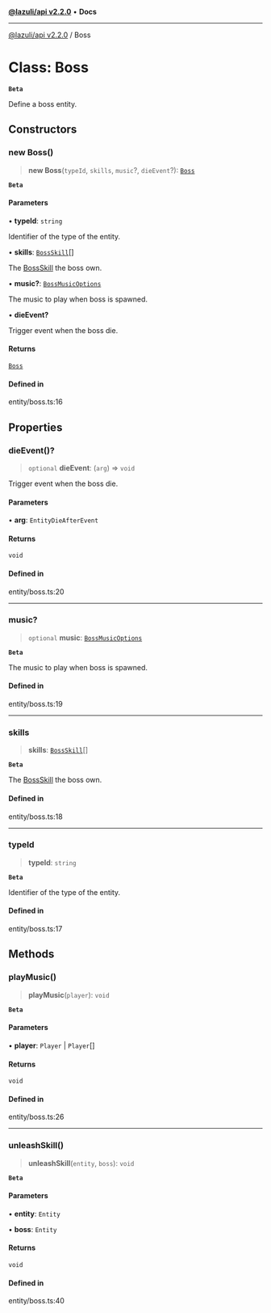 [**@lazuli/api v2.2.0**](../README.md) • **Docs**

***

[@lazuli/api v2.2.0](../globals.md) / Boss

# Class: Boss

**`Beta`**

Define a boss entity.

## Constructors

### new Boss()

> **new Boss**(`typeId`, `skills`, `music`?, `dieEvent`?): [`Boss`](Boss.md)

**`Beta`**

#### Parameters

• **typeId**: `string`

Identifier of the type of the entity.

• **skills**: [`BossSkill`](BossSkill.md)[]

The [BossSkill](BossSkill.md) the boss own.

• **music?**: [`BossMusicOptions`](../interfaces/BossMusicOptions.md)

The music to play when boss is spawned.

• **dieEvent?**

Trigger event when the boss die.

#### Returns

[`Boss`](Boss.md)

#### Defined in

entity/boss.ts:16

## Properties

### dieEvent()?

> `optional` **dieEvent**: (`arg`) => `void`

Trigger event when the boss die.

#### Parameters

• **arg**: `EntityDieAfterEvent`

#### Returns

`void`

#### Defined in

entity/boss.ts:20

***

### music?

> `optional` **music**: [`BossMusicOptions`](../interfaces/BossMusicOptions.md)

**`Beta`**

The music to play when boss is spawned.

#### Defined in

entity/boss.ts:19

***

### skills

> **skills**: [`BossSkill`](BossSkill.md)[]

**`Beta`**

The [BossSkill](BossSkill.md) the boss own.

#### Defined in

entity/boss.ts:18

***

### typeId

> **typeId**: `string`

**`Beta`**

Identifier of the type of the entity.

#### Defined in

entity/boss.ts:17

## Methods

### playMusic()

> **playMusic**(`player`): `void`

**`Beta`**

#### Parameters

• **player**: `Player` \| `Player`[]

#### Returns

`void`

#### Defined in

entity/boss.ts:26

***

### unleashSkill()

> **unleashSkill**(`entity`, `boss`): `void`

**`Beta`**

#### Parameters

• **entity**: `Entity`

• **boss**: `Entity`

#### Returns

`void`

#### Defined in

entity/boss.ts:40
